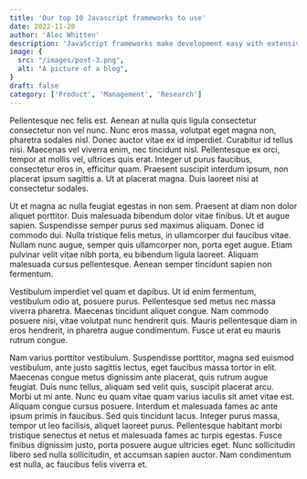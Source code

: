 ```yaml
---
title: 'Our top 10 Javascript frameworks to use'
date: 2022-11-20
author: 'Alec Whitten'
description: 'JavaScript frameworks make development easy with extensive features and functionalities.'
image: {
  src: "/images/post-3.png",
  alt: "A picture of a blog",
}
draft: false
category: ['Product', 'Management', 'Research']
---
```


Pellentesque nec felis est. Aenean at nulla quis ligula consectetur consectetur non vel nunc. Nunc eros massa, volutpat eget magna non, pharetra sodales nisl. Donec auctor vitae ex id imperdiet. Curabitur id tellus nisi. Maecenas vel viverra enim, nec tincidunt nisl. Pellentesque ex orci, tempor at mollis vel, ultrices quis erat. Integer ut purus faucibus, consectetur eros in, efficitur quam. Praesent suscipit interdum ipsum, non placerat ipsum sagittis a. Ut at placerat magna. Duis laoreet nisi at consectetur sodales.

Ut et magna ac nulla feugiat egestas in non sem. Praesent at diam non dolor aliquet porttitor. Duis malesuada bibendum dolor vitae finibus. Ut et augue sapien. Suspendisse semper purus sed maximus aliquam. Donec id commodo dui. Nulla tristique felis metus, in ullamcorper dui faucibus vitae. Nullam nunc augue, semper quis ullamcorper non, porta eget augue. Etiam pulvinar velit vitae nibh porta, eu bibendum ligula laoreet. Aliquam malesuada cursus pellentesque. Aenean semper tincidunt sapien non fermentum.

Vestibulum imperdiet vel quam et dapibus. Ut id enim fermentum, vestibulum odio at, posuere purus. Pellentesque sed metus nec massa viverra pharetra. Maecenas tincidunt aliquet congue. Nam commodo posuere nisi, vitae volutpat nunc hendrerit quis. Mauris pellentesque diam in eros hendrerit, in pharetra augue condimentum. Fusce ut erat eu mauris rutrum congue.

Nam varius porttitor vestibulum. Suspendisse porttitor, magna sed euismod vestibulum, ante justo sagittis lectus, eget faucibus massa tortor in elit. Maecenas congue metus dignissim ante placerat, quis rutrum augue feugiat. Duis nunc tellus, aliquam sed velit quis, suscipit placerat arcu. Morbi ut mi ante. Nunc eu quam vitae quam varius iaculis sit amet vitae est. Aliquam congue cursus posuere. Interdum et malesuada fames ac ante ipsum primis in faucibus. Sed quis tincidunt lacus. Integer purus massa, tempor ut leo facilisis, aliquet laoreet purus. Pellentesque habitant morbi tristique senectus et netus et malesuada fames ac turpis egestas. Fusce finibus dignissim justo, porta posuere augue ultricies eget. Nunc sollicitudin libero sed nulla sollicitudin, et accumsan sapien auctor. Nam condimentum est nulla, ac faucibus felis viverra et.
